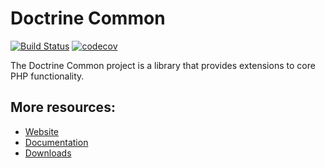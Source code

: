 # Doctrine Common

[![Build Status](https://github.com/doctrine/common/workflows/Continuous%20Integration/badge.svg)](https://github.com/doctrine/common/actions)
[![codecov](https://codecov.io/gh/doctrine/common/branch/3.1.x/graph/badge.svg)](https://codecov.io/gh/doctrine/common)

The Doctrine Common project is a library that provides extensions to core PHP functionality.

## More resources:

* [Website](https://www.doctrine-project.org/)
* [Documentation](https://www.doctrine-project.org/projects/doctrine-common/en/latest/)
* [Downloads](https://github.com/doctrine/common/releases)
